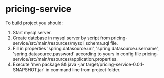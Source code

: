 # pricing-service
To build project you should:
1. Start mysql server.
2. Create datebase in mysql server by script from pricing-service/src/main/resources/mysql_schema.sql file.
3. Fill in properties 'spring.datasource.url', 'spring.datasource.username', 'spring.datasource.password'
    according to yours in config file pricing-service/src/main/resources/application.properties.
4. Execute 'mvn package && java -jar target/pricing-service-0.0.1-SNAPSHOT.jar' in command line from project folder.
